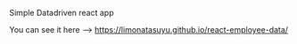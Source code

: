 Simple Datadriven react app

You can see it here --> https://limonatasuyu.github.io/react-employee-data/
